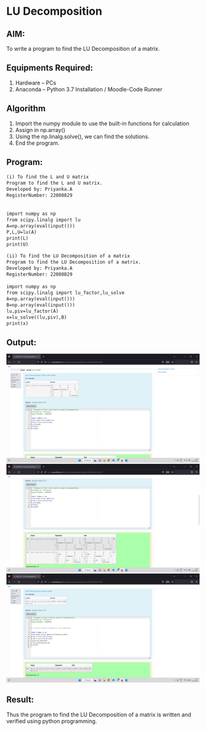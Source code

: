 # LU Decomposition 

## AIM:
To write a program to find the LU Decomposition of a matrix.

## Equipments Required:
1. Hardware – PCs
2. Anaconda – Python 3.7 Installation / Moodle-Code Runner

## Algorithm
1. Import the numpy module to use the built-in functions for calculation
2. Assign in np.array()
3. Using the np.linalg.solve(), we can find the solutions.
4. End the program.

## Program: 
```
(i) To find the L and U matrix
Program to find the L and U matrix.
Developed by: Priyanka.A
RegisterNumber: 22008829


import numpy as np
from scipy.linalg import lu
A=np.array(eval(input()))
P,L,U=lu(A)
print(L)
print(U)
``` 
```
(ii) To find the LU Decomposition of a matrix
Program to find the LU Decomposition of a matrix.
Developed by: Priyanka.A
RegisterNumber: 22008829

import numpy as np
from scipy.linalg import lu_factor,lu_solve
A=np.array(eval(input()))
B=np.array(eval(input()))
lu,piv=lu_factor(A)
x=lu_solve((lu,piv),B)
print(x)

```
## Output:
![lu decomposition](./images/LUques.png)
![Output1](./images/LU.png)
![Output2](./images/LU2.png)

## Result:
Thus the program to find the LU Decomposition of a matrix is written and verified using python programming.

